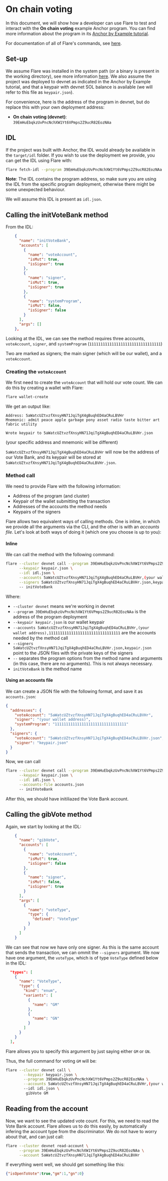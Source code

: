 # On chain voting

In this document, we will show how a developer can use Flare to test and interact with the **On chain voting** example Anchor program. You can find more information about the program in its [Anchor by Example tutorial](https://examples.anchor-lang.com/docs/onchain-voting).

For documentation of all of Flare's commands, see [here](./README.md).

## Set-up

We assume Flare was installed in the system path (or a binary is present in the working directory), see more information [here](../README.md). We also assume the project was deployed to devnet as indicated in the Anchor by Example tutorial, and that a keypair with devnet SOL balance is available (we will refer to this file as `keypair.json`).

For convenience, here is the address of the program in devnet, but do replace this with your own deployment address:

- **On chain voting (devnet)**: `39EmHuEbqkzUvPncNchXW1Yt6VPmps2Z9ucR82EozNAa`

## IDL

If the project was built with Anchor, the IDL would already be available in the `target/idl` folder. If you wish to use the deployment we provide, you can get the IDL using Flare with:

```bash
flare fetch-idl --program 39EmHuEbqkzUvPncNchXW1Yt6VPmps2Z9ucR82EozNAa
```

**Note**: The IDL contains the program address, so make sure you are using the IDL from the specific program deployment, otherwise there might be some unexpected behaviour.

We will assume this IDL is present as `idl.json`.

## Calling the initVoteBank method

From the IDL:
```json
    {
      "name": "initVoteBank",
      "accounts": [
        {
          "name": "voteAccount",
          "isMut": true,
          "isSigner": true
        },
        {
          "name": "signer",
          "isMut": true,
          "isSigner": true
        },
        {
          "name": "systemProgram",
          "isMut": false,
          "isSigner": false
        }
      ],
      "args": []
    },
```
Looking at the IDL, we can see the method requires three accounts, `voteAccount`, `signer`, and `systemProgram` (`11111111111111111111111111111111`)

Two are marked as signers; the main signer (which will be our wallet), and a `voteAccount`.


### Creating the `voteAccount`

We first need to create the `voteAccount` that will hold our vote count. We can do this by creating a wallet with Flare:

```bash
flare wallet-create
```
We get an output like:
```
Address: 5aWatcUZtvzfXnsyHN71JqiTgX4gBuqhED4aCRuLBVHr
Mnemonic: admit peace apple garbage pony asset radio taste bitter art fabric utility

Wrote keypair to 5aWatcUZtvzfXnsyHN71JqiTgX4gBuqhED4aCRuLBVHr.json
```
(your specific address and mnemonic will be different)

`5aWatcUZtvzfXnsyHN71JqiTgX4gBuqhED4aCRuLBVHr` will now be the address of our Vote Bank, and its keypair will be stored at `5aWatcUZtvzfXnsyHN71JqiTgX4gBuqhED4aCRuLBVHr.json`.

### Method call

We need to provide Flare with the following information:
- Address of the program (and cluster)
- Keypair of the wallet submitting the transaction
- Addresses of the accounts the method needs
- Keypairs of the signers

Flare allows two equivalent ways of calling methods. One is inline, in which we provide all the arguments via the CLI, and the other is with an *accounts file*. Let's look at both ways of doing it (which one you choose is up to you):

#### Inline

We can call the method with the following command:
```bash
flare --cluster devnet call --program 39EmHuEbqkzUvPncNchXW1Yt6VPmps2Z9ucR82EozNAa \
      --keypair keypair.json \
      --idl idl.json \
      --accounts 5aWatcUZtvzfXnsyHN71JqiTgX4gBuqhED4aCRuLBVHr,(your wallet address),11111111111111111111111111111111 \
      --signers 5aWatcUZtvzfXnsyHN71JqiTgX4gBuqhED4aCRuLBVHr.json,keypair.json
      -- initVoteBank
```

Where:
- `--cluster devnet` means we're working in devnet
- `--program 39EmHuEbqkzUvPncNchXW1Yt6VPmps2Z9ucR82EozNAa` is the address of the program deployment
- `--keypair keypair.json` is our wallet keypair
- `--accounts 5aWatcUZtvzfXnsyHN71JqiTgX4gBuqhED4aCRuLBVHr,(your wallet address),11111111111111111111111111111111` are the accounts needed by the method call
- `--signers 5aWatcUZtvzfXnsyHN71JqiTgX4gBuqhED4aCRuLBVHr.json,keypair.json` point to the JSON files with the private keys of the signers
- `--` separates the program options from the method name and arguments (in this case, there are no arguments). This is not always necessary.
- `initVoteBank` is the method name

#### Using an accounts file
We can create a JSON file with the following format, and save it as `accounts.json`:
```json
{
  "addresses": {
    "voteAccount": "5aWatcUZtvzfXnsyHN71JqiTgX4gBuqhED4aCRuLBVHr",
    "signer": "(your wallet address)",
    "systemProgram": "11111111111111111111111111111111"
  },
  "signers": {
    "voteAccount": "5aWatcUZtvzfXnsyHN71JqiTgX4gBuqhED4aCRuLBVHr.json",
    "signer": "keypair.json"
  }
}
```

Now, we can call
```bash
flare --cluster devnet call --program 39EmHuEbqkzUvPncNchXW1Yt6VPmps2Z9ucR82EozNAa \
      --keypair keypair.json \
      --idl idl.json \
      --accounts-file accounts.json 
      -- initVoteBank

```

After this, we should have initiliazed the Vote Bank account.

## Calling the gibVote method

Again, we start by looking at the IDL:
```json
    {
      "name": "gibVote",
      "accounts": [
        {
          "name": "voteAccount",
          "isMut": true,
          "isSigner": false
        },
        {
          "name": "signer",
          "isMut": false,
          "isSigner": true
        }
      ],
      "args": [
        {
          "name": "voteType",
          "type": {
            "defined": "VoteType"
          }
        }
      ]
    }

```

We can see that now we have only one signer. As this is the same account that sends the transaction, we can ommit the `--signers` argument. We now have one argument, the `voteType`, which is of type `VoteType` defined below in the IDL:

```json
  "types": [
    {
      "name": "VoteType",
      "type": {
        "kind": "enum",
        "variants": [
          {
            "name": "GM"
          },
          {
            "name": "GN"
          }
        ]
      }
    }
  ],
```

Flare allows you to specify this argument by just saying either `GM` or `GN`.

Thus, the full command for voting `GM` will be:
```bash
flare --cluster devnet call \
        --keypair keypair.json \
        --program 39EmHuEbqkzUvPncNchXW1Yt6VPmps2Z9ucR82EozNAa \
        --accounts 5aWatcUZtvzfXnsyHN71JqiTgX4gBuqhED4aCRuLBVHr,(your wallet address) \
        --idl idl.json \
         gibVote GM
```

## Reading from the account

Now, we want to see the updated vote count. For this, we need to read the Vote Bank account. Flare allows us to do this easily, by automatically infering the account type from the discriminator. We do not have to worry about that, and can just call:
```bash
flare --cluster devnet read-account \
      --program 39EmHuEbqkzUvPncNchXW1Yt6VPmps2Z9ucR82EozNAa \
      --account 5aWatcUZtvzfXnsyHN71JqiTgX4gBuqhED4aCRuLBVHr
```

If everything went well, we should get something like this:
```json
{"isOpenToVote":true,"gm":1,"gn":0}
```
